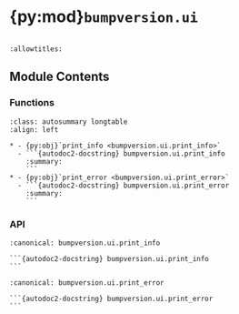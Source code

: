 # {py:mod}`bumpversion.ui`

```{py:module} bumpversion.ui
```

```{autodoc2-docstring} bumpversion.ui
:allowtitles:
```

## Module Contents

### Functions

````{list-table}
:class: autosummary longtable
:align: left

* - {py:obj}`print_info <bumpversion.ui.print_info>`
  - ```{autodoc2-docstring} bumpversion.ui.print_info
    :summary:
    ```
* - {py:obj}`print_error <bumpversion.ui.print_error>`
  - ```{autodoc2-docstring} bumpversion.ui.print_error
    :summary:
    ```
````

### API

````{py:function} print_info(msg: str) -> None
:canonical: bumpversion.ui.print_info

```{autodoc2-docstring} bumpversion.ui.print_info
```
````

````{py:function} print_error(msg: str) -> None
:canonical: bumpversion.ui.print_error

```{autodoc2-docstring} bumpversion.ui.print_error
```
````
